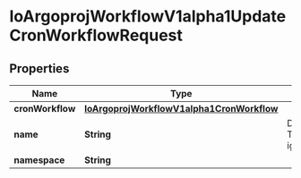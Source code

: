 
# IoArgoprojWorkflowV1alpha1UpdateCronWorkflowRequest

## Properties
Name | Type | Description | Notes
------------ | ------------- | ------------- | -------------
**cronWorkflow** | [**IoArgoprojWorkflowV1alpha1CronWorkflow**](IoArgoprojWorkflowV1alpha1CronWorkflow.md) |  |  [optional]
**name** | **String** | DEPRECATED: This field is ignored. |  [optional]
**namespace** | **String** |  |  [optional]



